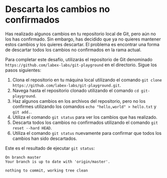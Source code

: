 # Descarta los cambios no confirmados

Has realizado algunos cambios en tu repositorio local de Git, pero aún no los has confirmado. Sin embargo, has decidido que ya no quieres mantener estos cambios y los quieres descartar. El problema es encontrar una forma de descartar todos los cambios no confirmados en la rama actual.

Para completar este desafío, utilizarás el repositorio de Git denominado `https://github.com/labex-labs/git-playground` en el directorio. Sigue los pasos siguientes:

1. Clona el repositorio en tu máquina local utilizando el comando `git clone https://github.com/labex-labs/git-playground.git`.
2. Navega hasta el repositorio clonado utilizando el comando `cd git-playground`.
3. Haz algunos cambios en los archivos del repositorio, pero no los confirmes utilizando los comandos `echo "hello,world" > hello.txt` y `git add.`.
4. Utiliza el comando `git status` para ver los cambios que has realizado.
5. Descarta todos los cambios no confirmados utilizando el comando `git reset --hard HEAD`.
6. Utiliza el comando `git status` nuevamente para confirmar que todos los cambios han sido descartados.

Este es el resultado de ejecutar `git status`:

```shell
On branch master
Your branch is up to date with 'origin/master'.

nothing to commit, working tree clean
```
